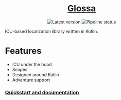 <div align="center">

# [Glossa](https://phosphorous.gitlab.io/glossa)

[![Latest version](https://img.shields.io/maven-metadata/v?metadataUrl=https%3A%2F%2Fgitlab.com%2Fapi%2Fv4%2Fprojects%2F37864313%2Fpackages%2Fmaven%2Fcom%2Fgitlab%2Faecsocket%2Fglossa%2Fglossa-core%2Fmaven-metadata.xml)](https://gitlab.com/phosphorous/glossa/-/packages/8016875)
[![Pipeline status](https://img.shields.io/gitlab/pipeline-status/phosphorous/glossa?branch=main)](https://gitlab.com/phosphorous/glossa/-/pipelines/latest)

</div>

ICU-based localization library written in Kotlin.

# Features

* ICU under the hood
* Scopes
* Designed around Kotlin
* Adventure support

### [Quickstart and documentation](https://phosphorous.gitlab.io/glossa)
